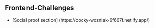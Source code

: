 ## Frontend-Challenges

<ul>
  <li>[Social proof section] (https://cocky-wozniak-6f667f.netlify.app/) </li>
</ul>

